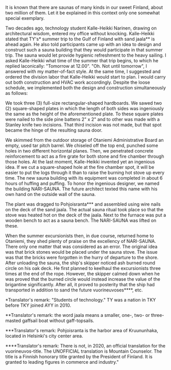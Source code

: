 
It is known that there are saunas of many kinds in our sweet Finland, about two million of them. Let it be explained in this context only one somewhat special exemplary.

Two decades ago, technology student Kalle-Heikki Narinen, drawing on architectural wisdom, entered my office without knocking. Kalle-Heikki stated that TY's\* summer trip to the Gulf of Finland with sand jaala\*\* is ahead again. He also told participants came up with an idea to design and construct such a sauna building that they would participate in that summer trip. The sauna would let provide hygienic refreshment to the heavy sailing. I asked Kalle-Heikki what time of the summer that trip begins, to which he replied laconically: "Tomorrow at 12.00". "Oh. Not until tomorrow", I answered with my matter-of-fact style. At the same time, I suggested and ordered the division labor that Kalle-Heikki would start to plan. I would carry out both construction and HVAC work accordingly. Despite the loose schedule, we implemented both the design and construction simultaneously as follows:

We took three (3) full-size rectangular-shaped hardboards. We sawed two (2) square-shaped plates in which the length of both sides was ingeniously the same as the height of the aforementioned plate. To these square plates were nailed to the side pine battens 2" x 2" and to other was made with a Stanley knife two incisions. That third incision was not made, but that spot became the hinge of the resulting sauna door.

We skimmed from the outdoor storage of Otaniemi Administrative Board an empty, used tar pitch barrel. We chiseled off the top end, punched some holes in two different horizontal planes. Then, we penetrated concrete reinforcement to act as a fire grate for both stone and fire chamber through those holes. At the last moment, Kalle-Heikki invented yet an ingenious idea. If we cut a square-shaped hole at the fire chamber spot, it will be easier to put the logs through it than to raise the burning hot stove up every time. The new sauna building with its equipment was completed in about 6 hours of huffing and puffing. To honor the ingenious designer, we named the building NARI-SAUNA. The future architect texted this name with his own hand on the outside wall of the sauna.

The plant was dragged to Pohjoisranta\*\*\* and assembled using wire nails on the deck of the sand jaala. The actual sauna ritual took place so that the stove was heated hot on the deck of the jaala. Next to the furnace was put a wooden bench to act as a sauna bench. The NARI-SAUNA was lifted on these.

When the summer excursionists then, in due course, returned home to Otaniemi, they shed plenty of praise on the excellency of NARI-SAUNA. There only one matter that was considered as an error.  The original idea was that brick stones would be placed under the sauna stove. The issue was that the bricks were forgotten in the hurry of departure to the shore. After unloading the sauna, the ship's skipper noticed ash burned round circle on his oak deck. He first planned to keelhaul the excursionists three times at the end of the rope. However, the skipper calmed down when he was proved that the burned circle would instead increase the value of the brigantine significantly. After all, it proved to posterity that the ship had transported in addition to sand the future vuorineuvoses\*\*\*\*, etc.

\*Translator's remark: "Students of technology." TY was a nation in TKY before TKY joined AYY in 2010.

\*\*Translator's remark: the word jaala means a smaller, one-, two- or three-masted gaffsail boat without gaff-topsails.

\*\*\*Translator's remark: Pohjoisranta is the harbor area of Kruununhaka, located in Helsinki's city center area.

\*\*\*\*Translator's remark: There is not, in 2020, an official translation for the vuorineuvos-title. The UNOFFICIAL translation is Mountain Counselor. The title is a Finnish honorary title granted by the President of Finland. It is granted to leading figures in commerce and industry."